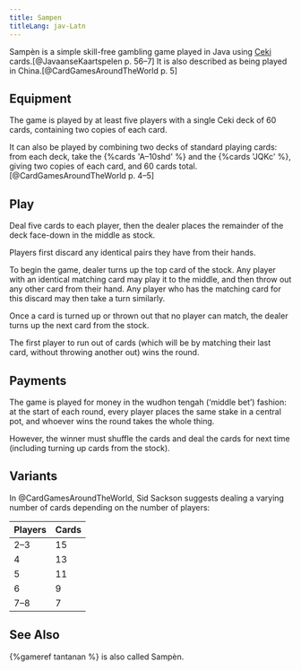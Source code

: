```yaml
---
title: Sampen
titleLang: jav-Latn
---
```


<span lang="jav-Latn" class="noun">Sampèn</span> is a simple skill-free gambling
game played in Java using [Ceki](/articles/cards/ceki/)
cards.[@JavaanseKaartspelen p. 56–7] It is also described as being played in
China.[@CardGamesAroundTheWorld p. 5]

<!-- excerpt -->

## Equipment

The game is played by at least five players with a single Ceki deck of 60 cards,
containing two copies of each card.

It can also be played by combining two decks of standard playing cards: from
each deck, take the {%cards 'A–10shd' %} and the {%cards 'JQKc' %}, giving two
copies of each card, and 60 cards total.[@CardGamesAroundTheWorld p. 4–5]

## Play

Deal five cards to each player, then the dealer places the remainder of the deck
face-down in the middle as stock.

Players first discard any identical pairs they have from their hands.

To begin the game, dealer turns up the top card of the stock. Any player
with an identical matching card may play it to the middle, and then throw out
any other card from their hand. Any player who has the matching card for this
discard may then take a turn similarly.

Once a card is turned up or thrown out that no player can match, the dealer
turns up the next card from the stock.

The first player to run out of cards (which will be by matching their last card,
without throwing another out) wins the round.

## Payments

The game is played for money in the <span lang="jav-Latn">wudhon tengah</span>
(‘middle bet’) fashion: at the start of each round, every player places the same
stake in a central pot, and whoever wins the round takes the whole thing.

However, the winner must shuffle the cards and deal the cards for next time
(including turning up cards from the stock).

## Variants

In @CardGamesAroundTheWorld, Sid Sackson suggests dealing a varying number of
cards depending on the number of players:

<table class="table small">
<thead>
<tr>
<th>Players</th>
<th>Cards</th>
</tr>
</thead>
<tbody class="numeric">
<tr><td>2–3</td><td>15</td></tr>
<tr><td>4</td><td>13</td></tr>
<tr><td>5</td><td>11</td></tr>
<tr><td>6</td><td>9</td></tr>
<tr><td>7–8</td><td>7</td></tr>
</tbody>
</table>

## See Also

{%gameref tantanan %} is also called <span lang="jav-Latn" class="noun">Sampèn</span>.
